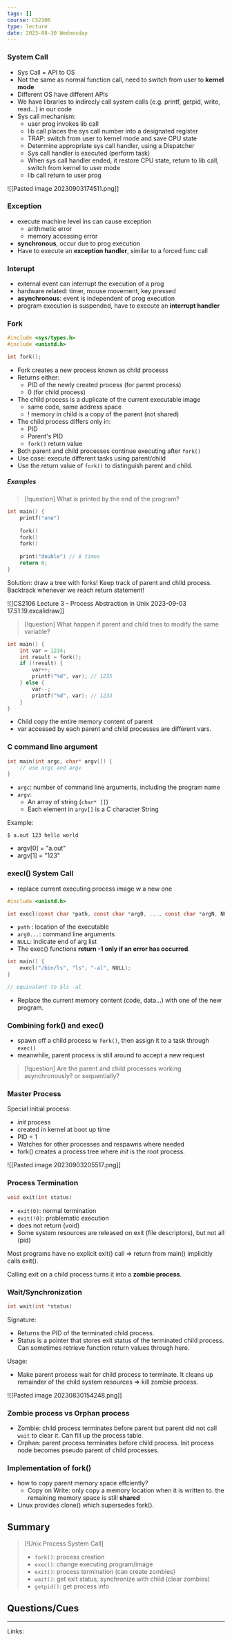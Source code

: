 ```yaml
---
tags: []
course: CS2106
type: lecture
date: 2023-08-30 Wednesday
---
```


### System Call

- Sys Call =  API to OS 
- Not the same as normal function call, need to switch from user to **kernel mode**
- Different OS have different APIs
- We have libraries to indirecly call system calls (e.g. printf, getpid, write, read...) in our code
- Sys call mechanism:
	- user prog invokes lib call
	- lib call places the sys call number into a designated register
	- TRAP: switch from user to kernel mode and save CPU state
	- Determine appropriate sys call handler, using a Dispatcher
	- Sys call handler is executed (perform task)
	- When sys call handler ended, it restore CPU state, return to lib call, switch from kernel to user mode
	- lib call return to user prog

![[Pasted image 20230903174511.png]]

### Exception 

- execute machine level ins can cause exception
	- arithmetic error
	- memory accessing error
- **synchronous**, occur due to prog execution
- Have to execute an **exception handler**, similar to a forced func call

### Interupt

- external event can interrupt the execution of a prog
- hardware related: timer, mouse movement, key pressed
- **asynchronous**: event is independent of prog execution
- program execution is suspended, have to execute an **interrupt handler**

### Fork

```c
#include <sys/types.h>
#include <unistd.h>

int fork();
```

- Fork creates a new process known as child processs
- Returns either:
	- PID of the newly created process (for parent process)
	- 0 (for child process)
- The child process is a duplicate of the current executable image
	- same code, same address space
	- ! memory in child is a copy of the parent (not shared)
- The child process differs only in:
	- PID
	- Parent's PID
	- `fork()` return value
- Both parent and child processes continue executing after `fork()`
- Use case: execute different tasks using parent/child
- Use the return value of `fork()` to distinguish parent and child.
##### Examples

>[!question]
> What is printed by the end of the program?

```c
int main() {
	printf("one")
	
	fork()
	fork()
	fork()
	
	print("double") // 8 times
	return 0;
}
```

Solution: draw a tree with forks! Keep track of parent and child process. Backtrack whenever we reach return statement!

![[CS2106 Lecture 3 - Process Abstraction in Unix 2023-09-03 17.51.19.excalidraw]]

>[!question]
> What happen if parent and child tries to modify the same variable?

```C
int main() {
	int var = 1234;
	int result = fork();
	if (!result) {
		var++;
		printf("%d", var); // 1235
	} else {
		var--;
		printf("%d", var); // 1233
	}
}
```

- Child copy the entire memory content of parent
- var accessed by each parent and child processes are different vars.

### C command line argument

```C
int main(int argc, char* argv[]) {
	// use argc and argv
}
```

- `argc`: number of command line arguments, including the program name
- `argv`: 
	- An array of string (`char* []`)
	- Each element in `argv[]` is a C character String

Example:

```
$ a.out 123 hello world
```

- argv[0] = "a.out"
- argv[1] = "123"


### execl() System Call

- replace current executing process image w a new one

```C
#include <unistd.h>

int execl(const char *path, const char *arg0, ..., const char *argN, NULL);
```

- `path` : location of the executable
- `arg0...`: command line arguments
- `NULL`: indicate end of arg list
- The exec() functions **return -1 only if an error has occurred**. 

```c
int main() {
	execl("/bin/ls", "ls", "-al", NULL);
}

// equivalent to $ls -al
```

- Replace the current memory content (code, data...) with one of the new program.

### Combining fork() and exec()

- spawn off a child process w `fork()`, then assign it to a task through `exec()`
- meanwhile, parent process is still around to accept a new request

>[!question]
> Are the parent and child processes working asynchronously? or sequentially?

### Master Process

Special initial process:
- *init* process
- created in kernel at boot up time
- PID = 1
- Watches for other processes and respawns where needed
- fork() creates a process tree where *init* is the root process.

![[Pasted image 20230903205517.png]]
### Process Termination

```c
void exit(int status)
```

- `exit(0)`: normal termination
- `exit(!0)`: problematic execution
- does not return (void)
- Some system resources are released on exit (file descriptors), but not all (pid)

Most programs have no explicit exit() call => return from main() implicitly calls exit().

Calling exit on a child process turns it into a **zombie process**.
### Wait/Synchronization

```c
int wait(int *status)
```

Signature:
- Returns the PID of the terminated child process.
- Status is a pointer that stores exit status of the terminated child process. Can sometimes retrieve function return values through here.

Usage:
- Make parent process wait for child process to terminate. It cleans up remainder of the child system resources => kill zombie process.


![[Pasted image 20230830154248.png]]

### Zombie process vs Orphan process

- Zombie: child process terminates before parent but parent did not call `wait` to clear it. Can fill up the process table.
- Orphan: parent process terminates before child process. Init process node becomes pseudo parent of child processes.

### Implementation of fork()

- how to copy parent memory space effciently?
	- Copy on Write: only copy a memory location when it is written to. the remaining memory space is still **shared**
- Linux provides clone() which supersedes fork().

## Summary

>[!Unix Process System Call]
> - `fork()`: process creation
> - `exec()`: change executing program/image
> - `exit()`: process termination (can create zombies)
> - `wait()`: get exit status, synchronize with child (clear zombies)
> - `getpid()`: get process info


## Questions/Cues

---
Links:
